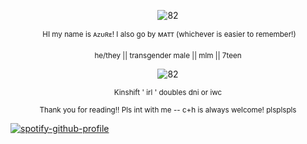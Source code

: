 <p align="center"><img src="https://i.postimg.cc/ZnF9Dg1z/IMG-7337.png" alt="82"/></p>
<p align="center"><img scr="https://i.postimg.cc/6pZrRRQ1/IMG_9214.gif"/> <sup>HI my name is ᴀᴢᴜʀᴇ! I also go by ᴍᴀᴛᴛ (whichever is easier to remember!)</sup></p>

<p align="center"> <sup> he/they || transgender male || mlm || 7teen</sup></p>

<p align="center"><img src="https://i.postimg.cc/zvC9Hh4P/angel-wings-by-hz-designs-daiw3gs-414w.png" alt="82"/></p>

<p align="center"> <sup> Kinshift ' irl ' doubles dni or iwc </sup></p>
<p align="center"> <sup>Thank you for reading!! Pls int with me -- c+h is always welcome! plsplspls</sup></p>

[![spotify-github-profile](https://spotify-github-profile.kittinanx.com/api/view?uid=cdsvosszvb2jw2rjkhqk284je&cover_image=true&theme=novatorem&show_offline=true&background_color=121212&interchange=false&bar_color=623c42&bar_color_cover=false)](https://github.com/kittinan/spotify-github-profile)
